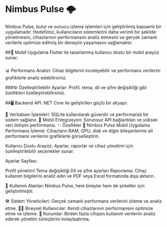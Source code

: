 # Nimbus Pulse 🌩️ 

Nimbus Pulse, bulut ve sunucu izleme işlemleri için geliştirilmiş kapsamlı bir uygulamadır. Hedefimiz, kullanıcıların sistemlerini daha verimli bir şekilde yönetmesini, cihazlarının performansını analiz etmesini ve gerçek zamanlı verilerle optimize edilmiş bir deneyim yaşamasını sağlamaktır.

##🎨 Mobil Uygulama
Flutter ile tasarlanmış kullanıcı dostu bir mobil arayüz sunar:

###
📊 Performans Analizi:
Cihaz bilgilerini inceleyebilir ve performans verilerini grafiklerle analiz edebilirsiniz.

###⚙️ Özelleştirilebilir Ayarlar:
Profil, tema, dil ve şifre değişikliği gibi özellikleri özelleştirebilirsiniz.

##🖥️ Backend API
.NET Core ile geliştirilen güçlü bir altyapı:

📂 Veritabanı İşlemleri:
SQLite kullanılarak güvenilir ve performanslı bir sistem sağlanır.
🔗 Mobil Entegrasyon:
Sorunsuz API bağlantıları ve yüksek veri iletişim performansı.
✨ Özellikler
📱 Nimbus Pulse Mobil Uygulama
Performans İzleme:
Cihazların RAM, GPU, disk ve diğer bileşenlerine ait performans verilerini grafiklerle görselleştirin.

Kullanıcı Dostu Arayüz:
Ayarlar, raporlar ve cihaz yönetimi için özelleştirilebilir seçenekler sunar.

Ayarlar Sayfası:

Profil yönetimi
Tema değişikliği
Dil ve şifre ayarları
Raporlama:
Cihaz kullanım bilgilerini analiz edin ve PDF veya Excel formatında dışa aktarın.

🌟 Kullanım Alanları
Nimbus Pulse, hem bireyler hem de şirketler için geliştirilmiştir.

🛠️ Sistem Yöneticileri:
Gerçek zamanlı performans verilerini izleme ve analiz etme.
👩‍💻 Bireysel Kullanıcılar:
Kendi cihazlarının performansını optimize etme ve izleme.
🏢 Kurumlar:
Birden fazla cihazın kullanım verilerini analiz ederek yönetim süreçlerini kolaylaştırma.
